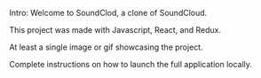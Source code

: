 Intro:
Welcome to SoundClod, a clone of SoundCloud.

This project was made with Javascript, React, and Redux.

At least a single image or gif showcasing the project.

Complete instructions on how to launch the full application locally.
